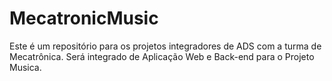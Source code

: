 # MecatronicMusic
Este é um repositório para os projetos integradores de ADS com a turma de Mecatrônica. Será integrado de Aplicação Web e Back-end para o Projeto Musica.
